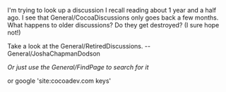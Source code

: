 I'm trying to look up a discussion I recall reading about 1 year and a half ago.  I see that General/CocoaDiscussions only goes back a few months.  What happens to older discussions?  Do they get destroyed?  (I sure hope not!)

Take a look at the General/RetiredDiscussions. 
-- General/JoshaChapmanDodson

*Or just use the General/FindPage to search for it*

or google 'site:cocoadev.com keys'